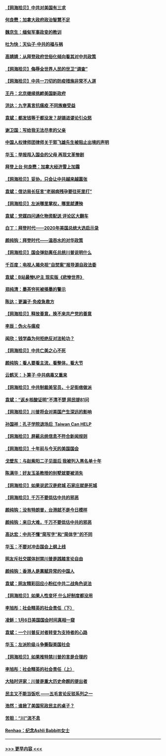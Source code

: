 #### [【网海拾贝】中共对美国有三求](../pages/nsc993/n12735197.md?t=02060351) 
#### [何良懋：加拿大政府政治智慧不足](../pages/nsc993/n12734323.md?t=02060351) 
#### [魏京生：缅甸军事政变的教训](../pages/nsc993/n12732470.md?t=02060351) 
#### [吐为快：天仙子·中共的福与祸](../pages/nsc993/n12732165.md?t=02060351) 
#### [高婧婧：从拜登政府世俗化倾向看其对中共政策](../pages/nsc993/n12730028.md?t=02060351) 
#### [【网海拾贝】侮辱全世界人民的世卫“调查”](../pages/nsc993/n12727884.md?t=02060351) 
#### [【网海拾贝】中共一刀切的防疫措施非常不人道](../pages/nsc993/n12724879.md?t=02060351) 
#### [王丹：北京继续挑衅美国新政府](../pages/nsc993/n12722456.md?t=02060351) 
#### [洪达：九字真言抗瘟疫 不同族裔受益](../pages/nsc993/n12722448.md?t=02060351) 
#### [袁斌：都发钱等于都没发？胡锡进谬论引众怒](../pages/nsc993/n12722393.md?t=02060351) 
#### [谢卫国：写给我无法尽孝的父亲](../pages/nsc993/n12720325.md?t=02060351) 
#### [中国人权律师团律师关于郭飞雄先生被阻止出境的声明](../pages/nsc993/n12720203.md?t=02060351) 
#### [华玉：举报闯入国会的父母 再现文革惨剧](../pages/nsc993/n12719070.md?t=02060351) 
#### [拜登上台 何良懋：加拿大经济雪上加霜](../pages/nsc993/n12718943.md?t=02060351) 
#### [【网海拾贝】妥协，只会让中共越来越嚣张](../pages/nsc993/n12717392.md?t=02060351) 
#### [袁斌：信访局长狂言“老弱病残孕要往死里打”](../pages/nsc993/n12717343.md?t=02060351) 
#### [【网海拾贝】左派哪里掌权，哪里就遭殃](../pages/nsc993/n12715009.md?t=02060351) 
#### [袁斌：党媒四问通化物资配送 评论区大翻车](../pages/nsc993/n12714950.md?t=02060351) 
#### [白丁：拜登时代——2020年美国总统大选启示录](../pages/nsc993/n12714920.md?t=02060351) 
#### [颜纯钩：拜登时代——温吞水的对华政策](../pages/nsc993/n12713245.md?t=02060351) 
#### [【网海拾贝】国会弹劾离任总统川普说明什么](../pages/nsc993/n12712816.md?t=02060351) 
#### [千百度：电视人揭央视“自焚案”报导源自政法委](../pages/nsc993/n12709760.md?t=02060351) 
#### [袁斌：B站最惨UP主 现实版《悲惨世界》](../pages/nsc993/n12709686.md?t=02060351) 
#### [郑纯清：墨茶穷死被搽墨的警示](../pages/nsc993/n12709262.md?t=02060351) 
#### [陈达：更漏子·免疫急救方](../pages/nsc993/n12709244.md?t=02060351) 
#### [【网海拾贝】释放善意，换不来共产党的善意](../pages/nsc993/n12708361.md?t=02060351) 
#### [李辰：伪火与瘟疫](../pages/nsc993/n12707981.md?t=02060351) 
#### [闻欣：钱学森为何拒绝反对法轮功？](../pages/nsc993/n12707407.md?t=02060351) 
#### [【网海拾贝】中共亡美之心不死](../pages/nsc993/n12707621.md?t=02060351) 
#### [颜纯钩：看人要看主流，看整体，看大节](../pages/nsc993/n12707536.md?t=02060351) 
#### [云鹤天：卜算子‧中共病毒又重来](../pages/nsc993/n12707408.md?t=02060351) 
#### [【网海拾贝】中共制裁美官员，十足街痞做派](../pages/nsc993/n12705115.md?t=02060351) 
#### [袁斌：“返乡核酸证明”不清不楚 网民提81问](../pages/nsc993/n12704982.md?t=02060351) 
#### [【网海拾贝】川普将会对美国产生深远的影响](../pages/nsc993/n12703045.md?t=02060351) 
#### [孙国祥：孔子学院退场后  Taiwan Can HELP](../pages/nsc993/n12702430.md?t=02060351) 
#### [【网海拾贝】屏蔽总统信息不符合新闻规则](../pages/nsc993/n12699998.md?t=02060351) 
#### [【网海拾贝】十年前与今天的美国国会](../pages/nsc993/n12696993.md?t=02060351) 
#### [戈壁东：与赵紫阳二子见面后 我被列入黑名单十年](../pages/nsc993/n12696215.md?t=02060351) 
#### [陈满华：好友玉圣教授的别墅就要被消失](../pages/nsc993/n12695411.md?t=02060351) 
#### [【网海拾贝】如果说武汉是悲城 石家庄就是死城](../pages/nsc993/n12694589.md?t=02060351) 
#### [【网海拾贝】千万不要低估中共的邪恶](../pages/nsc993/n12692771.md?t=02060351) 
#### [颜纯钩：没有特朗普，台港就不是今日模样](../pages/nsc993/n12692678.md?t=02060351) 
#### [颜纯钩：来日大难，千万不要低估中共的邪恶](../pages/nsc993/n12692080.md?t=02060351) 
#### [高达宏：中共不懂“简写字”和“简体字”的不同](../pages/nsc993/n12692068.md?t=02060351) 
#### [华玉：不要对冲击国会上纲上线](../pages/nsc993/n12689948.md?t=02060351) 
#### [网友斥社交媒体封禁川普是践踏言论自由](../pages/nsc993/n12687482.md?t=02060351) 
#### [颜纯钩：香港人是禀赋异常的中国人](../pages/nsc993/n12685142.md?t=02060351) 
#### [袁斌：网友精彩回应小粉红中共二战角色说法](../pages/nsc993/n12684994.md?t=02060351) 
#### [【网海拾贝】如果人性变坏 什么好制度都没用](../pages/nsc993/n12683000.md?t=02060351) 
#### [李旭彤：社会精英的社会责任（下）](../pages/nsc993/n12680604.md?t=02060351) 
#### [凌稣：1月6日美国国会时间真相一窥](../pages/nsc993/n12682780.md?t=02060351) 
#### [袁斌：一个川普反对者转变为支持者的心路](../pages/nsc993/n12682700.md?t=02060351) 
#### [华玉：左派阶级斗争撕裂美国社会](../pages/nsc993/n12681226.md?t=02060351) 
#### [【网海拾贝】如果推特禁川普的言是合理的](../pages/nsc993/n12681232.md?t=02060351) 
#### [李旭彤：社会精英的社会责任（上）](../pages/nsc993/n12680501.md?t=02060351) 
#### [大陆时评家：川普是重大历史命题的提出者](../pages/nsc993/n12679904.md?t=02060351) 
#### [民主又不能当饭吃 ——五毛言论反驳系列之一](../pages/nsc993/n12679877.md?t=02060351) 
#### [浩然：谁掀了美国宪政民主的桌子？](../pages/nsc993/n12679850.md?t=02060351) 
#### [苦胆：“川”流不息](../pages/nsc993/n12678388.md?t=02060351) 
#### [Renhao：纪念Ashli Babbitt女士](../pages/nsc993/n12678359.md?t=02060351) 

----
#### [ >>> 更早内容 <<< ](../indexes/nsc993-earlier.md)
